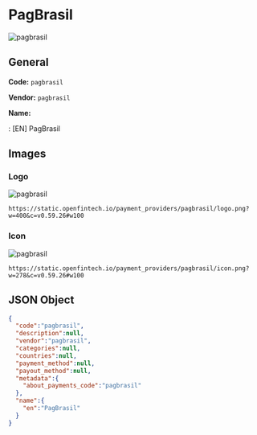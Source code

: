 
# PagBrasil 
![pagbrasil](https://static.openfintech.io/payment_providers/pagbrasil/logo.png?w=400&c=v0.59.26#w100)  

## General 
 
**Code:** `pagbrasil` 
 
**Vendor:** `pagbrasil` 
 
**Name:** 
 
:	[EN] PagBrasil 
 

## Images 

### Logo 
 
![pagbrasil](https://static.openfintech.io/payment_providers/pagbrasil/logo.png?w=400&c=v0.59.26#w100)  

```
https://static.openfintech.io/payment_providers/pagbrasil/logo.png?w=400&c=v0.59.26#w100
```  

### Icon 
 
![pagbrasil](https://static.openfintech.io/payment_providers/pagbrasil/icon.png?w=278&c=v0.59.26#w100)  

```
https://static.openfintech.io/payment_providers/pagbrasil/icon.png?w=278&c=v0.59.26#w100
```  

## JSON Object 

```json
{
  "code":"pagbrasil",
  "description":null,
  "vendor":"pagbrasil",
  "categories":null,
  "countries":null,
  "payment_method":null,
  "payout_method":null,
  "metadata":{
    "about_payments_code":"pagbrasil"
  },
  "name":{
    "en":"PagBrasil"
  }
}
```  
